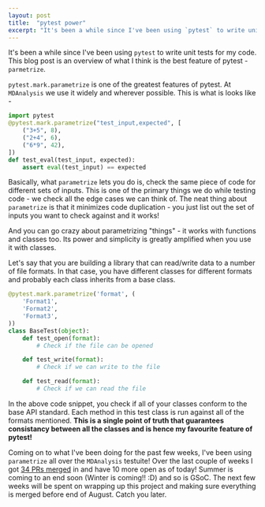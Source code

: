```yaml
---
layout: post
title:  "pytest power"
excerpt: "It's been a while since I've been using `pytest` to write unit tests for my code. This blog post is an overview of what I think is the best feature of `pytest` - `parmetrize`."
---
```


It's been a while since I've been using `pytest` to write unit tests for my code. This blog post is an overview of what I think is the best feature of pytest - `parmetrize`.

`pytest.mark.parametrize` is one of the greatest features of pytest. At `MDAnalysis` we use it widely and wherever possible. This is what is looks like - 

```python
import pytest
@pytest.mark.parametrize("test_input,expected", [
    ("3+5", 8),
    ("2+4", 6),
    ("6*9", 42),
])
def test_eval(test_input, expected):
    assert eval(test_input) == expected
```

Basically, what `parametrize` lets you do is, check the same piece of code for different sets of inputs. This is one of the primary things we do while testing code - we check all the edge cases we can think of. The neat thing about `parametrize` is that it minimizes code duplication - you just list out the set of inputs you want to check against and it works!

And you can go crazy about parametrizing "things" - it works with functions and classes too. Its power and simplicity is greatly amplified when you use it with classes.

Let's say that you are building a library that can read/write data to a number of file formats. In that case, you have different classes for different formats and probably each class inherits from a base class.

```python
@pytest.mark.parametrize('format', (
    'Format1',
    'Format2',
    'Format3',
))
class BaseTest(object):
    def test_open(format):
        # Check if the file can be opened

    def test_write(format):
        # Check if we can write to the file

    def test_read(format):
        # Check if we can read the file
```

In the above code snippet, you check if all of your classes conform to the base API standard. Each method in this test class is run against all of the formats mentioned. **This is a single point of truth that guarantees consistancy between all the classes and is hence my favourite feature of pytest!**

Coming on to what I've been doing for the past few weeks, I've been using `parametrize` all over the `MDAnalysis` testuite! Over the last couple of weeks I got [34 PRs merged](https://github.com/MDAnalysis/mdanalysis/pulls?page=2&q=is%3Apr+author%3Autkbansal+is%3Aclosed+merged%3A%3E%3D2017-07-21&utf8=%E2%9C%93) in and have 10 more open as of today! Summer is coming to an end soon (Winter is coming!! :D) and so is GSoC. The next few weeks will be spent on wrapping up this project and making sure everything is merged before end of August. Catch you later.
